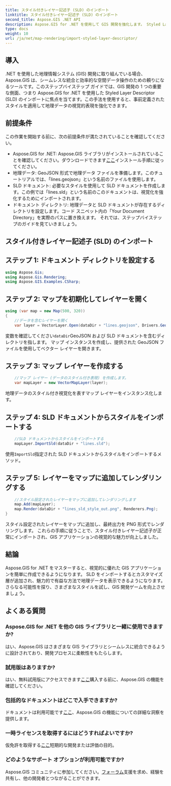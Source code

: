 ```yaml
---
title: スタイル付きレイヤー記述子 (SLD) のインポート
linktitle: スタイル付きレイヤー記述子 (SLD) のインポート
second_title: Aspose.GIS .NET API
description: Aspose.GIS for .NET を使用して GIS 開発を強化します。 Styled Layer Descriptor (SLD) を簡単にインポートします。今すぐカスタマイズの可能性を試してみましょう!
type: docs
weight: 10
url: /ja/net/map-rendering/import-styled-layer-descriptor/
---
```

## 導入
.NET を使用した地理情報システム (GIS) 開発に取り組んでいる場合、Aspose.GIS は、シームレスな統合と効率的な空間データ操作のための頼りになるツールです。このステップバイステップ ガイドでは、GIS 開発の 1 つの重要な側面、つまり Aspose.GIS for .NET を使用した Styled Layer Descriptor (SLD) のインポートに焦点を当てます。この手法を使用すると、事前定義されたスタイルを適用して地理データの視覚的表現を強化できます。
## 前提条件
この作業を開始する前に、次の前提条件が満たされていることを確認してください。
-  Aspose.GIS for .NET: Aspose.GIS ライブラリがインストールされていることを確認してください。ダウンロードできます[ここ](https://releases.aspose.com/gis/net/)インストール手順に従ってください。
- 地理データ: GeoJSON 形式で地理データ ファイルを準備します。このチュートリアルでは、「lines.geojson」という名前のファイルを使用します。
- SLD ドキュメント: 必要なスタイルを使用して SLD ドキュメントを作成します。この例では「lines.sld」という名前のこのドキュメントは、視覚化を強化するためにインポートされます。
- ドキュメント ディレクトリ: 地理データと SLD ドキュメントが存在するディレクトリを設定します。コード スニペット内の「Your Document Directory」を実際のパスに置き換えます。
それでは、ステップバイステップのガイドを見ていきましょう。
## スタイル付きレイヤー記述子 (SLD) のインポート
## ステップ 1: ドキュメント ディレクトリを設定する
```csharp
using Aspose.Gis;
using Aspose.Gis.Rendering;
using Aspose.GIS.Examples.CSharp;
```
## ステップ 2: マップを初期化してレイヤーを開く
```csharp
using (var map = new Map(500, 320))
{
    //データを含むレイヤーを開く
    var layer = VectorLayer.Open(dataDir + "lines.geojson", Drivers.GeoJson);
```
変数を確認してください`dataDir`GeoJSON および SLD ドキュメントを含むディレクトリを指します。
マップ インスタンスを作成し、提供された GeoJSON ファイルを使用してベクター レイヤーを開きます。
## ステップ 3: マップ レイヤーを作成する
```csharp
    //マップ レイヤー (データのスタイル付き表現) を作成します。
    var mapLayer = new VectorMapLayer(layer);
```
地理データのスタイル付き視覚化を表すマップ レイヤーをインスタンス化します。
## ステップ 4: SLD ドキュメントからスタイルをインポートする
```csharp
    //SLD ドキュメントからスタイルをインポートする
    mapLayer.ImportSld(dataDir + "lines.sld");
```
使用`ImportSld`指定された SLD ドキュメントからスタイルをインポートするメソッド。
## ステップ 5: レイヤーをマップに追加してレンダリングする
```csharp
    //スタイル設定されたレイヤーをマップに追加してレンダリングします
    map.Add(mapLayer);
    map.Render(dataDir + "lines_sld_style_out.png", Renderers.Png);
}
```
スタイル設定されたレイヤーをマップに追加し、最終出力を PNG 形式でレンダリングします。
これらの手順に従うことで、スタイル付きレイヤー記述子が正常にインポートされ、GIS アプリケーションの視覚的な魅力が向上しました。
## 結論
Aspose.GIS for .NET をマスターすると、視覚的に優れた GIS アプリケーションを簡単に作成できるようになります。 SLD をインポートするとカスタマイズ層が追加され、魅力的で有益な方法で地理データを表示できるようになります。さらなる可能性を探り、さまざまなスタイルを試し、GIS 開発ゲームを向上させましょう。
## よくある質問
### Aspose.GIS for .NET を他の GIS ライブラリと一緒に使用できますか?
はい、Aspose.GIS はさまざまな GIS ライブラリとシームレスに統合できるように設計されており、開発プロセスに柔軟性をもたらします。
### 試用版はありますか?
はい、無料試用版にアクセスできます[ここ](https://releases.aspose.com/)購入する前に、Aspose.GIS の機能を確認してください。
### 包括的なドキュメントはどこで入手できますか?
ドキュメントは利用可能です[ここ](https://reference.aspose.com/gis/net/)、Aspose.GIS の機能についての詳細な洞察を提供します。
### 一時ライセンスを取得するにはどうすればよいですか?
仮免許を取得する[ここ](https://purchase.aspose.com/temporary-license/)短期的な開発または評価の目的。
### どのようなサポート オプションが利用可能ですか?
 Aspose.GIS コミュニティに参加してください。[フォーラム](https://forum.aspose.com/c/gis/33)支援を求め、経験を共有し、他の開発者とつながることができます。